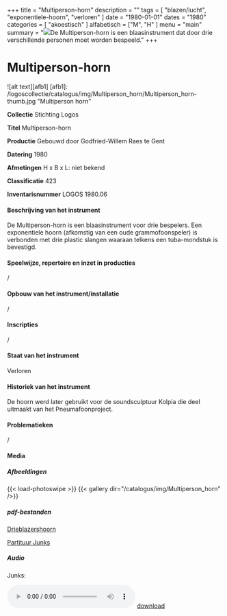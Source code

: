 ﻿+++
title = "Multiperson-horn"
description = ""
tags = [
  "blazen/lucht",
"exponentiele-hoorn",
"verloren"
]
date = "1980-01-01"
dates = "1980"
categories = [
  "akoestisch"
]
alfabetisch = ["M", "H"
]
menu = "main"
summary = "<a href='/logoscollectie/catalogus/1980/multiperson_horn'><img src='/logoscollectie/catalogus/img/Multiperson_horn/Multiperson_horn-thumb.jpg'></a>De Multiperson-horn is een blaasinstrument dat door drie verschillende personen moet worden bespeeld."
+++

# Multiperson-horn

![alt text][afb1]
[afb1]: /logoscollectie/catalogus/img/Multiperson_horn/Multiperson_horn-thumb.jpg "Multiperson horn"

**Collectie**
Stichting Logos

**Titel**
Multiperson-horn

**Productie**
Gebouwd door Godfried-Willem Raes te Gent

**Datering**
1980

**Afmetingen**
H x B x L: niet bekend

**Classificatie**
423

**Inventarisnummer**
LOGOS 1980.06

#### Beschrijving van het instrument
De Multiperson-horn is een blaasinstrument voor drie bespelers. Een exponentiele hoorn (afkomstig van een oude grammofoonspeler) is verbonden met drie plastic slangen waaraan telkens een tuba-mondstuk is bevestigd.

#### Speelwijze, repertoire en inzet in producties
/

#### Opbouw van het instrument/installatie
/

#### Inscripties
/

#### Staat van het instrument
Verloren

#### Historiek van het instrument
De hoorn werd later gebruikt voor de soundsculptuur Kolpia die deel uitmaakt van het Pneumafoonproject.

#### Problematieken
/

#### Media
##### Afbeeldingen
{{< load-photoswipe >}}
{{< gallery dir="/catalogus/img/Multiperson_horn" />}}

##### pdf-bestanden
[Drieblazershoorn](/logoscollectie/catalogus/pdf/Multiperson_horn/Drieblazershoorn.pdf)

[Partituur Junks](/logoscollectie/catalogus/pdf/Multiperson_horn/Partituur%20junks.pdf)

##### Audio
Junks:

<audio controls>
<source src="/logoscollectie/catalogus/audio/Multiperson_horn/Junks_IV_CR3.2.wav" type="audio/wav">
<source src="/logoscollectie/catalogus/audio/Multiperson_horn/Junks_IV_CR3.2.wav" type="audio/x-wav">
</audio>
<a href="/logoscollectie/catalogus/audio/Multiperson_horn/Junks_IV_CR3.2.wav"><i class="fa fa-download" aria-hidden="true"></i>
download</a>
